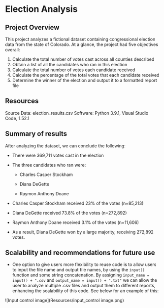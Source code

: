 # Election Analysis

## Project Overview

This project analyzes a fictional dataset containing congressional election data from the state of Colorado. At a glance, the project had five objectives overall:
1. Calculate the total number of votes cast across all counties described
2. Obtain a list of all the candidates who ran in this election
3. Calculate the total number of votes each candidate received
4. Calculate the percentage of the total votes that each candidate received
5. Determine the winner of the election and output it to a formatted report file

## Resources

Source Data: election_results.csv
Software: Python 3.9.1, Visual Studio Code, 1.52.1

## Summary of results

After analyzing the dataset, we can conclude the following:

* There were 369,711 votes cast in the election

* The three candidates who ran were:

  * Charles Casper Stockham
	 
  * Diana DeGette
	 
  * Raymon Anthony Doane
	 
* Charles Casper Stockham received 23% of the votes (n=85,213)

* Diana DeGette received 73.8% of the votes (n=272,892)
	 
* Raymon Anthony Doane received 3.1% of the votes (n=11,606)
	 
* As a result, Diana DeGette won by a large majority, receiving 272,892 votes.

## Scalability and recommendations for future use

* One option to give users more flexibility to reuse code is to allow users to input the file name and output file names, by using the `input()` function and some string concatenation. By assigning `input_name = input() + ".csv` and `output_name = input() + ".txt"` we can allow the user to analyze multiple .csv files and output them to different reports, enhancing the scalability of this code. See below for an example of this:

![Input control image](Resources/input_control image.png)
